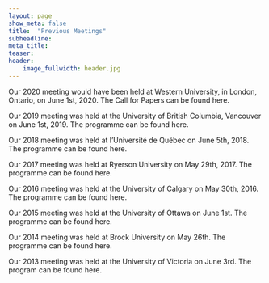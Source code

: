 ```yaml
---
layout: page
show_meta: false
title:  "Previous Meetings"
subheadline:
meta_title:
teaser:
header:
    image_fullwidth: header.jpg
---
```

Our 2020 meeting would have been held at Western University, in London, Ontario, on June 1st, 2020. The Call for Papers can be found here.

Our 2019 meeting was held at the University of British Columbia, Vancouver on June 1st, 2019. The programme can be found here.

Our 2018 meeting was held at l’Université de Québec on June 5th, 2018. The programme can be found here.

Our 2017 meeting was held at Ryerson University on May 29th, 2017. The programme can be found here.

Our 2016 meeting was held at the University of Calgary on May 30th, 2016. The programme can be found here.

Our 2015 meeting was held at the University of Ottawa on June 1st.  The programme can be found here.

Our 2014 meeting was held at Brock University on May 26th.  The programme can be found here.

Our 2013 meeting was held at the University of Victoria on June 3rd.  The program can be found here.
